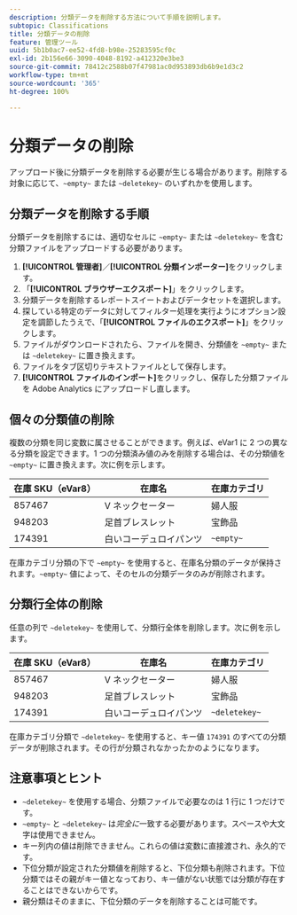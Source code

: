 ```yaml
---
description: 分類データを削除する方法について手順を説明します。
subtopic: Classifications
title: 分類データの削除
feature: 管理ツール
uuid: 5b1b0ac7-ee52-4fd8-b98e-25283595cf0c
exl-id: 2b156e66-3090-4048-8192-a412320e3be3
source-git-commit: 78412c2588b07f47981ac0d953893db6b9e1d3c2
workflow-type: tm+mt
source-wordcount: '365'
ht-degree: 100%

---
```


# 分類データの削除

アップロード後に分類データを削除する必要が生じる場合があります。削除する対象に応じて、`~empty~` または `~deletekey~` のいずれかを使用します。

## 分類データを削除する手順

分類データを削除するには、適切なセルに `~empty~` または `~deletekey~` を含む分類ファイルをアップロードする必要があります。

1. **[!UICONTROL 管理者]**／**[!UICONTROL 分類インポーター]**&#x200B;をクリックします。
1. 「**[!UICONTROL ブラウザーエクスポート]**」をクリックします。
1. 分類データを削除するレポートスイートおよびデータセットを選択します。
1. 探している特定のデータに対してフィルター処理を実行ようにオプション設定を調節したうえで、「**[!UICONTROL ファイルのエクスポート]**」をクリックします。
1. ファイルがダウンロードされたら、ファイルを開き、分類値を `~empty~` または `~deletekey~` に置き換えます。
1. ファイルをタブ区切りテキストファイルとして保存します。
1. **[!UICONTROL ファイルのインポート]**&#x200B;をクリックし、保存した分類ファイルを Adobe Analytics にアップロードし直します。

## 個々の分類値の削除

複数の分類を同じ変数に属させることができます。例えば、eVar1 に 2 つの異なる分類を設定できます。1 つの分類済み値のみを削除する場合は、その分類値を `~empty~` に置き換えます。次に例を示します。

| 在庫 SKU（eVar8） | 在庫名 | 在庫カテゴリ |
| --- | --- | --- |
| 857467 | V ネックセーター | 婦人服 |
| 948203 | 足首ブレスレット | 宝飾品 |
| 174391 | 白いコーデュロイパンツ | `~empty~` |

在庫カテゴリ分類の下で `~empty~` を使用すると、在庫名分類のデータが保持されます。`~empty~` 値によって、そのセルの分類データのみが削除されます。

## 分類行全体の削除

任意の列で `~deletekey~` を使用して、分類行全体を削除します。次に例を示します。

| 在庫 SKU（eVar8） | 在庫名 | 在庫カテゴリ |
| --- | --- | --- |
| 857467 | V ネックセーター | 婦人服 |
| 948203 | 足首ブレスレット | 宝飾品 |
| 174391 | 白いコーデュロイパンツ | `~deletekey~` |

在庫カテゴリ分類で `~deletekey~` を使用すると、キー値 `174391` のすべての分類データが削除されます。その行が分類されなかったかのようになります。

## 注意事項とヒント

* `~deletekey~` を使用する場合、分類ファイルで必要なのは 1 行に 1 つだけです。
* `~empty~` と `~deletekey~` は&#x200B;*完全に*&#x200B;一致する必要があります。スペースや大文字は使用できません。
* キー列内の値は削除できません。これらの値は変数に直接渡され、永久的です。
* 下位分類が設定された分類値を削除すると、下位分類も削除されます。下位分類ではその親がキー値となっており、キー値がない状態では分類が存在することはできないからです。
* 親分類はそのままに、下位分類のデータを削除することは可能です。
